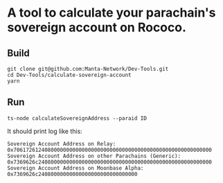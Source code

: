 # A tool to calculate your parachain's sovereign account on Rococo.

## Build
```shell
git clone git@github.com:Manta-Network/Dev-Tools.git
cd Dev-Tools/calculate-sovereign-account
yarn
```

## Run
```shell
ts-node calculateSovereignAddress --paraid ID
```
It should print log like this:
```
Sovereign Account Address on Relay: 0x7061726124080000000000000000000000000000000000000000000000000000
Sovereign Account Address on other Parachains (Generic): 0x7369626c24080000000000000000000000000000000000000000000000000000
Sovereign Account Address on Moonbase Alpha: 0x7369626c24080000000000000000000000000000
```
